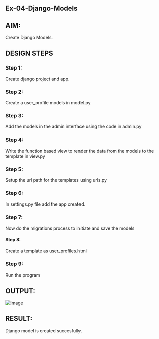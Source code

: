 ## Ex-04-Django-Models
## AIM:
Create Django Models.

## DESIGN STEPS 
### Step 1:
Create django project and app.

### Step 2:
Create a user_profile models in model.py

### Step 3:
Add the models in the admin interface using the code in admin.py

### Step 4:
Write the function based view to render the data from the models to the template in view.py

### Step 5:
Setup the url path for the templates using urls.py

### Step 6:
In settings.py file add the app created.

### Step 7:
Now do the migrations process to initiate and save the models

#### Step 8:
Create a template as user_profiles.html

### Step 9:
Run the program

 ## OUTPUT:

![image](https://github.com/sreekarsh/ODD2023-WT-Ex-04-Django-Models/assets/139841918/597d1288-a777-433d-9883-caf7c41b2827)


## RESULT:
Django model is created succesfully.
